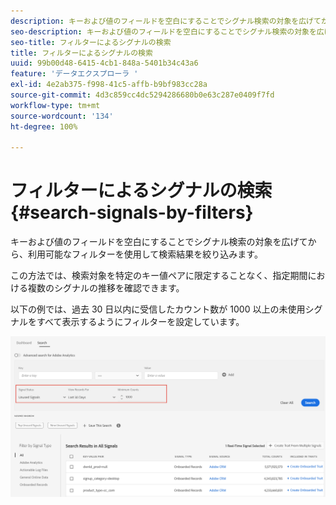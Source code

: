 ```yaml
---
description: キーおよび値のフィールドを空白にすることでシグナル検索の対象を広げてから、利用可能なフィルターを使用して検索結果を絞り込みます。
seo-description: キーおよび値のフィールドを空白にすることでシグナル検索の対象を広げてから、利用可能なフィルターを使用して検索結果を絞り込みます。
seo-title: フィルターによるシグナルの検索
title: フィルターによるシグナルの検索
uuid: 99b00d48-6415-4cb1-848a-5401b34c43a6
feature: 'データエクスプローラ '
exl-id: 4e2ab375-f998-41c5-affb-b9bf983cc28a
source-git-commit: 4d3c859cc4dc5294286680b0e63c287e0409f7fd
workflow-type: tm+mt
source-wordcount: '134'
ht-degree: 100%

---
```


# フィルターによるシグナルの検索 {#search-signals-by-filters}

キーおよび値のフィールドを空白にすることでシグナル検索の対象を広げてから、利用可能なフィルターを使用して検索結果を絞り込みます。

この方法では、検索対象を特定のキー値ペアに限定することなく、指定期間における複数のシグナルの推移を確認できます。

以下の例では、過去 30 日以内に受信したカウント数が 1000 以上の未使用シグナルをすべて表示するようにフィルターを設定しています。

![](assets/signals-search-filters.png)

